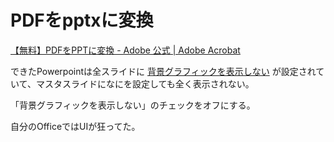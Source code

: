 # PDFをpptxに変換

[【無料】PDFをPPTに変換 - Adobe 公式 | Adobe Acrobat](https://www.adobe.com/jp/acrobat/online/pdf-to-ppt.html)

できたPowerpointは全スライドに
[背景グラフィックを表示しない](https://hamachan.info/win8/powerpoint/haikei.html)
が設定されていて、マスタスライドになにを設定しても全く表示されない。

「背景グラフィックを表示しない」のチェックをオフにする。

自分のOfficeではUIが狂ってた。
